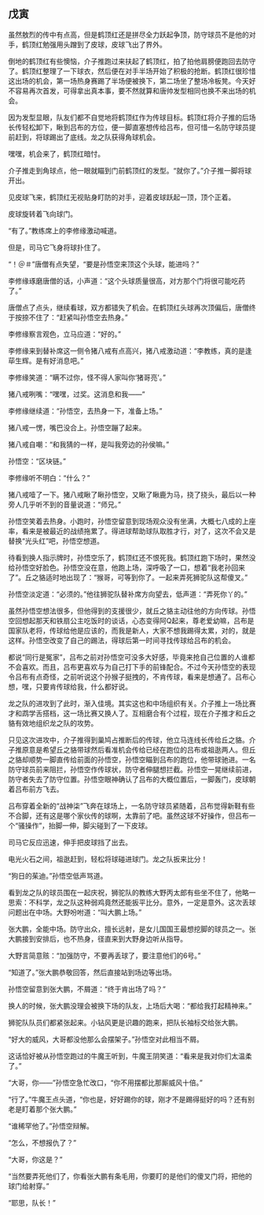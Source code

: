 ## 戊寅

虽然敖烈的传中有点高，但是鹤顶红还是拼尽全力跃起争顶，防守球员不是他的对手，鹤顶红勉强用头蹭到了皮球，皮球飞出了界外。

倒地的鹤顶红有些懊恼，介子推跑过来扶起了鹤顶红，拍了拍他肩膀便跑回去防守了。鹤顶红整理了一下球衣，然后便在对手半场开始了积极的抢断。鹤顶红很珍惜这出场的机会，第一场热身赛踢了半场便被换下，第二场坐了整场冷板凳。今天好不容易再次首发，可得拿出真本事，要不然就算和唐帅发型相同也换不来出场的机会。

因为发型显眼，队友们都不自觉地将鹤顶红作为传球目标。鹤顶红将介子推的后场长传轻松卸下，瞅到吕布的方位，便一脚直塞想传给吕布，但可惜一名防守球员提前赶到，将球踢出了底线。龙之队获得角球机会。

嘿嘿，机会来了，鹤顶红暗忖。

介子推走到角球点，他一眼就瞄到门前鹤顶红的发型。“就你了。”介子推一脚将球开出。

见皮球飞来，鹤顶红无视贴身盯防的对手，迎着皮球跃起一顶，顶个正着。

皮球旋转着飞向球门。

“有了。”教练席上的李修缘激动喊道。

但是，司马它飞身将球扑住了。

“！＠＃”唐僧有点失望，“要是孙悟空来顶这个头球，能进吗？”

李修缘琢磨唐僧的话，小声道：“这个头球质量很高，对方那个门将很可能吃药了。”

唐僧点了点头，继续看球，双方都错失了机会。在鹤顶红头球再次顶偏后，唐僧终于按捺不住了：“赶紧叫孙悟空去热身。”

李修缘察言观色，立马应道：“好的。”

李修缘来到替补席这一侧令猪八戒有点高兴，猪八戒激动道：“李教练，真的是逢荜生辉。是有好消息吧。”

李修缘笑道：“瞒不过你，怪不得人家叫你‘猪哥亮’。”

猪八戒咧嘴：“嘿嘿，过奖。这消息和我——”

李修缘继续道：“孙悟空，去热身一下，准备上场。”

猪八戒一愣，嘴巴没合上。孙悟空蹦了起来。

猪八戒自嘲：“和我猜的一样，是叫我旁边的孙侯嘛。”

孙悟空：“区块链。”

李修缘听不明白：“什么？”

猪八戒噎了一下。猪八戒瞅了瞅孙悟空，又瞅了瞅鹿为马，挠了挠头，最后以一种旁人几乎听不到的音量说道：“师兄。”

孙悟空笑着去热身。小跑时，孙悟空留意到现场观众没有坐满，大概七八成的上座率，看来是被最近的战绩拖累了。得进球帮助球队取胜才行，对了，这次不会又是替换“光头红”吧，孙悟空想道。

待看到换人指示牌时，孙悟空乐了，鹤顶红还不恨死我。鹤顶红跑下场时，果然没给孙悟空好脸色。孙悟空没在意，他跑上场，深呼吸了一口，想着“我老孙回来了”。丘之貉适时地出现了：“猴哥，可等到你了。一起来弄死狮驼队这帮傻叉。”

孙悟空淡定道：“必须的。”他往狮驼队替补席方向望去，低声道：“弄死你丫的。”

虽然孙悟空想法很多，但他得到的支援很少，就丘之貉主动往他的方向传球。孙悟空回想起那天和铁扇公主吃饭时的谈话，心态变得阿Q起来，尊老爱幼嘛，吕布是国家队老将，传球给他是应该的，而我是新人，大家不想我踢得太累，对的，就是这样。孙悟空改变了自己的踢法，得球后第一时间寻找传球给吕布的机会。

都说“同行是冤家”，吕布之前对孙悟空可没多大好感，毕竟来抢自己位置的人谁都不会喜欢。而且，吕布更喜欢与为自己打下手的前锋配合。不过今天孙悟空的表现令吕布有点奇怪，之前听说这个孙猴子挺拽的，不肯传球，看来是想通了。吕布心想，嘿，只要肯传球给我，什么都好说。

龙之队的进攻到了此时，渐入佳境。其实这也和中场组织有关。介子推上一场比赛才和鹉学舌搭档，这一场比赛又换人了。互相磨合有个过程，现在介子推才和丘之貉有效地组织龙之队的攻势。

只见这次进攻中，介子推得到巢鸠占推断后的传球，他立马连线长传给丘之貉。介子推原意是希望丘之貉带球然后看准机会传给已经在跑位的吕布或祖逖两人。但丘之貉却顺势一脚直传给前面的孙悟空，孙悟空瞄到吕布的跑位，他带球驰进。一名防守球员前来阻拦，孙悟空作传球状，防守者伸腿想拦截。孙悟空一晃继续前进，防守者失去了防守位置。孙悟空眼神确认了吕布的大概位置后，一脚轰门，皮球朝着吕布前方飞去。

吕布穿着全新的“战神柒”飞奔在球场上，一名防守球员紧随着，吕布觉得新鞋有些不合脚，还有这是哪个家伙传的球啊，太靠前了吧。虽然这球不好操作，但吕布一个“骚操作”，抬脚一伸，脚尖碰到了一下皮球。

司马它反应迅速，伸手把皮球挡了出去。

电光火石之间，祖逖赶到，轻松将球碰进球门。龙之队扳来比分！

“狗日的茱迪。”孙悟空低声骂道。

看到龙之队的球员围在一起庆祝，狮驼队的教练大野丙太郎有些坐不住了，他略一思索：不科学，龙之队这种弱鸡竟然还能扳平比分。意外，一定是意外。这次丢球问题出在中场。大野吩咐道：“叫大鹏上场。”

张大鹏，全能中场。防守出众，擅长远射，是女儿国国王最想挖脚的球员之一。张大鹏接到安排后，也不热身，径直来到大野身边听从指导。

大野言简意赅：“加强防守，不要再丢球了，要注意他们的6号。”

“知道了。”张大鹏恭敬回答，然后直接站到场边等出场。

孙悟空留意到张大鹏，不屑道：“终于肯出场了吗？”

换人的时候，张大鹏没理会被换下场的队友，上场后大喝：“都给我打起精神来。”

狮驼队队员们都紧张起来。小钻风更是识趣的跑来，把队长袖标交给张大鹏。

“好大的威风，大哥都没他那么会摆架子。”孙悟空对此相当不屑。

这话恰好被从孙悟空跑过的牛魔王听到，牛魔王阴笑道：“看来是我对你们太温柔了。”

“大哥，你——”孙悟空急忙改口，“你不用摆都比那厮威风十倍。”

“行了。”牛魔王点头道，“你也是，好好踢你的球，刚才不是踢得挺好的吗？还有别老是盯着那个张大鹏。”

“谁稀罕他了。”孙悟空辩解。

“怎么，不想报仇了？”

“大哥，你这是？”

“当然要弄死他们了，你看张大鹏有条毛用，你要盯的是他们的傻叉门将，把他的球门给射穿。”

“耶思，队长！”

